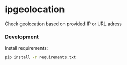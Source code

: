# ipgeolocation
Check geolocation based on provided IP or URL adress

### Development
Install requirements:
```bash
pip install -r requirements.txt
```
